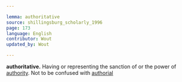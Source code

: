 ```yaml
---

lemma: authoritative
source: shillingsburg_scholarly_1996
page: 173
language: English
contributor: Wout
updated_by: Wout

---
```


**authoritative.** Having or representing the sanction of or the power of [authority](authority.html). Not to be confused with [authorial](authorial.html)
